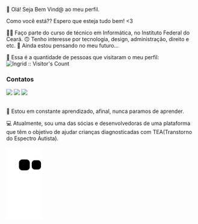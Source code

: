 👋 Olá! Seja Bem Vind@ ao meu perfil.

Como você está?? Espero que esteja tudo bem! <3


👩‍💻 Faço parte do curso de técnico em Informática, no Instituto Federal do Ceará.
🙃 Tenho interesse por tecnologia, design, administração, direito e etc.
🤔 Ainda estou pensando no meu futuro...

💁 Essa é a quantidade de pessoas que visitaram o meu perfil: 
<img src="https://profile-counter.glitch.me/{IngridCCastro}/count.svg" alt="Ingrid :: Visitor's Count" />


### Contatos
<div>
<a href="https://www.instagram.com/ingrid_ccastro/" target="_blank"><img src="https://img.shields.io/badge/-Instagram-%23E4405F?style=for-the-badge&logo=instagram&logoColor=white" target="_blank"></a>
<a href = "mailto:ingrid60.castro@gmail.com"><img src="https://img.shields.io/badge/Gmail-D14836?style=for-the-badge&logo=gmail&logoColor=white" target="_blank"></a>
<a href="https://www.linkedin.com/in/ingrid-de-castro-4a5508247/" target="_blank"><img src="https://img.shields.io/badge/-LinkedIn-%230077B5?style=for-the-badge&logo=linkedin&logoColor=white" target="_blank"></a>
</div><br>

📕 Estou em constante aprendizado, afinal, nunca paramos de aprender.

💻 Atualmente, sou uma das sócias e desenvolvedoras de uma plataforma que têm o objetivo de ajudar crianças diagnosticadas com TEA(Transtorno do Espectro Autista).

![snake gif](https://github.com/IngridCCastro/IngridCCastro/blob/output/github-contribution-grid-snake.svg)

